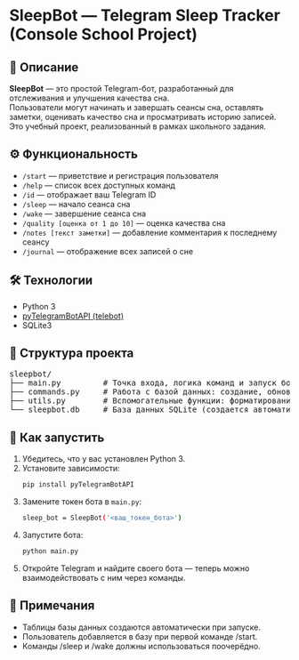 # SleepBot — Telegram Sleep Tracker (Console School Project)

## 📌 Описание  
**SleepBot** — это простой Telegram-бот, разработанный для отслеживания и улучшения качества сна.  
Пользователи могут начинать и завершать сеансы сна, оставлять заметки, оценивать качество сна и просматривать историю записей.  
Это учебный проект, реализованный в рамках школьного задания.

## ⚙️ Функциональность  
- `/start` — приветствие и регистрация пользователя  
- `/help` — список всех доступных команд  
- `/id` — отображает ваш Telegram ID  
- `/sleep` — начало сеанса сна  
- `/wake` — завершение сеанса сна  
- `/quality [оценка от 1 до 10]` — оценка качества сна  
- `/notes [текст заметки]` — добавление комментария к последнему сеансу  
- `/journal` — отображение всех записей о сне

## 🛠️ Технологии  
- Python 3  
- [pyTelegramBotAPI (telebot)](https://github.com/eternnoir/pyTelegramBotAPI)  
- SQLite3

## 📁 Структура проекта  
<pre>
sleepbot/
├── main.py         # Точка входа, логика команд и запуск бота
├── commands.py     # Работа с базой данных: создание, обновление, чтение записей
├── utils.py        # Вспомогательные функции: форматирование времени, проверка статуса пользователя
└── sleepbot.db     # База данных SQLite (создается автоматически)
</pre>

## 🚀 Как запустить  
1. Убедитесь, что у вас установлен Python 3.  
2. Установите зависимости:  
   ```bash
   pip install pyTelegramBotAPI
3. Замените токен бота в `main.py`:
   ```bash
   sleep_bot = SleepBot('<ваш_токен_бота>')
   ```
4. Запустите бота:
   ```bash
   python main.py
   ```
5. Откройте Telegram и найдите своего бота — теперь можно взаимодействовать с ним через команды.
 
## 📝 Примечания
- Таблицы базы данных создаются автоматически при запуске.
- Пользователь добавляется в базу при первой команде /start.
- Команды /sleep и /wake должны использоваться поочерёдно.
